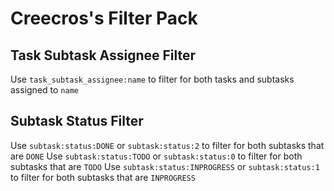 # Creecros's Filter Pack

## Task Subtask Assignee Filter

Use `task_subtask_assignee:name` to filter for both tasks and subtasks assigned to `name`

## Subtask Status Filter

Use `subtask:status:DONE` or `subtask:status:2` to filter for both subtasks that are `DONE`
Use `subtask:status:TODO` or `subtask:status:0` to filter for both subtasks that are `TODO`
Use `subtask:status:INPROGRESS` or `subtask:status:1` to filter for both subtasks that are `INPROGRESS`

